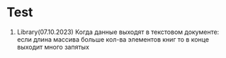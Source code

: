 # Test
1. Library(07.10.2023) Когда данные выходят в текстовом документе: если длина массива больше кол-ва элементов книг то в конце выходит много запятых